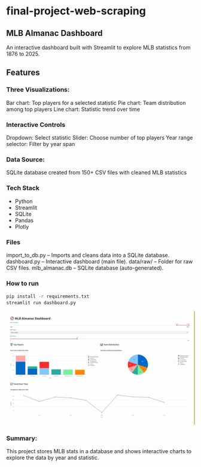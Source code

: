 # final-project-web-scraping

## MLB Almanac Dashboard
An interactive dashboard built with Streamlit to explore MLB statistics from 1876 to 2025.

## Features
### Three Visualizations:
Bar chart: Top players for a selected statistic
Pie chart: Team distribution among top players
Line chart: Statistic trend over time

### Interactive Controls
Dropdown: Select statistic
Slider: Choose number of top players
Year range selector: Filter by year span

### Data Source:
SQLite database created from 150+ CSV files with cleaned MLB statistics

### Tech Stack

- Python
- Streamlit
- SQLite
- Pandas
- Plotly

### Files
import_to_db.py – Imports and cleans data into a SQLite database.
dashboard.py – Interactive dashboard (main file).
data/raw/ – Folder for raw CSV files.
mlb_almanac.db – SQLite database (auto-generated).

### How to run
```bash
pip install -r requirements.txt
streamlit run dashboard.py
```

![dashboard](dashboard.jpg)


### Summary:
This project stores MLB stats in a database and shows interactive charts to explore the data by year and statistic.